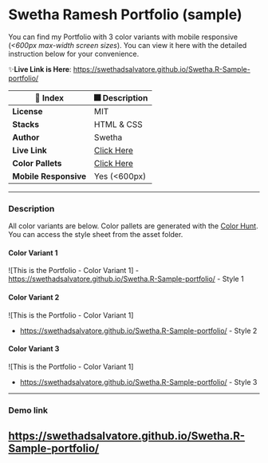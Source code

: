 # Swetha Ramesh Portfolio (sample)
You can find my Portfolio with 3 color variants with mobile responsive (_<600px max-width screen sizes_). You can view it here with the detailed instruction below for your convenience. 

✨**Live Link is Here**: https://swethadsalvatore.github.io/Swetha.R-Sample-portfolio/


| 🚀 Index | 🎆 Description |
|--|--|
| **License** |MIT  |
| **Stacks** |HTML & CSS  |
| **Author** |Swetha |
| **Live Link** | [Click Here](https://github.com/SwethaDSalvatore/Swetha.R-Sample-portfolio.git) |
| **Color Pallets** | [Click Here](https://colorhunt.co/) |
| **Mobile Responsive** | Yes (<600px) |



---

### Description
All color variants are below. Color pallets are generated with the [Color Hunt](https://www.colorhunt.co).
You can access the style sheet from the asset folder. 

#### Color Variant 1
![This is the Portfolio - Color Variant 1] 
-https://swethadsalvatore.github.io/Swetha.R-Sample-portfolio/   - Style 1

#### Color Variant 2
![This is the Portfolio - Color Variant 1] 
- https://swethadsalvatore.github.io/Swetha.R-Sample-portfolio/   - Style 2

#### Color Variant 3
![This is the Portfolio - Color Variant 1] 
- https://swethadsalvatore.github.io/Swetha.R-Sample-portfolio/   - Style 3

---
### Demo link
https://swethadsalvatore.github.io/Swetha.R-Sample-portfolio/
---